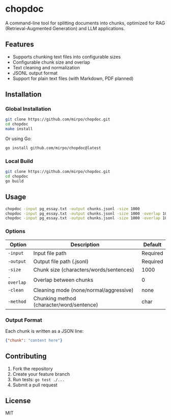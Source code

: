 # chopdoc

A command-line tool for splitting documents into chunks, optimized for RAG (Retrieval-Augmented Generation) and LLM applications.

## Features
- Supports chunking text files into configurable sizes
- Configurable chunk size and overlap
- Text cleaning and normalization
- JSONL output format
- Support for plain text files (with Markdown, PDF planned)

## Installation

### Global Installation
```bash
git clone https://github.com/mirpo/chopdoc.git
cd chopdoc
make install
```

Or using Go:
```bash
go install github.com/mirpo/chopdoc@latest
```

### Local Build
```bash
git clone https://github.com/mirpo/chopdoc.git
cd chopdoc
go build
```

## Usage

```bash
chopdoc -input pg_essay.txt -output chunks.jsonl -size 1000
chopdoc -input pg_essay.txt -output chunks.jsonl -size 1000 -overlap 100
chopdoc -input pg_essay.txt -output chunks.jsonl -size 1000 -overlap 100 -clean aggressive --method char
```

### Options

| Option     | Description                               | Default  |
| ---------- | ----------------------------------------- | -------- |
| `-input`   | Input file path                           | Required |
| `-output`  | Output file path (.jsonl)                 | Required |
| `-size`    | Chunk size (characters/words/sentences)   | 1000     |
| `-overlap` | Overlap between chunks                    | 0        |
| `-clean`   | Cleaning mode (none/normal/aggressive)    | none     |
| `-method`  | Chunking method (character/word/sentence) | char     |

### Output Format

Each chunk is written as a JSON line:
```json
{"chunk": "content here"}
```

## Contributing

1. Fork the repository
2. Create your feature branch
3. Run tests: `go test ./...`
4. Submit a pull request

## License

MIT
